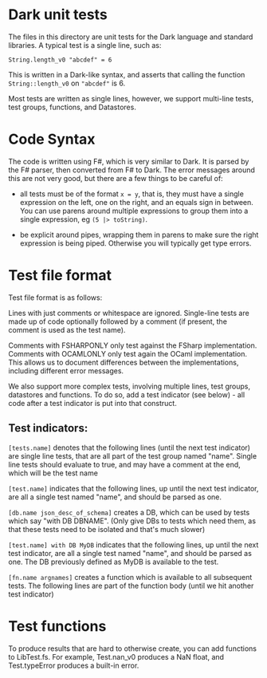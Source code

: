# Dark unit tests

The files in this directory are unit tests for the Dark language and standard libraries. A typical test is a single line, such as:

`String.length_v0 "abcdef" = 6`

This is written in a Dark-like syntax, and asserts that calling the function `String::length_v0` on `"abcdef"` is 6.

Most tests are written as single lines, however, we support multi-line tests,
test groups, functions, and Datastores.

# Code Syntax

The code is written using F#, which is very similar to Dark. It is parsed by the F# parser, then converted from F# to Dark. The error messages around this are not very good, but there are a few things to be careful of:

- all tests must be of the format `x = y`, that is, they must have a single
  expression on the left, one on the right, and an equals sign in between. You can use parens around multiple expressions to group them into a single expression, eg `(5 |> toString)`.

- be explicit around pipes, wrapping them in parens to make sure the right expression is being piped. Otherwise you will typically get type errors.

# Test file format

Test file format is as follows:

Lines with just comments or whitespace are ignored. Single-line tests are made
up of code optionally followed by a comment (if present, the comment is used as
the test name).

Comments with FSHARPONLY only test against the FSharp implementation. Comments
with OCAMLONLY only test again the OCaml implementation. This allows us to
document differences between the implementations, including different error
messages.

We also support more complex tests, involving multiple lines, test groups,
datastores and functions. To do so, add a test indicator (see below) - all code
after a test indicator is put into that construct.

## Test indicators:

`[tests.name]` denotes that the following lines (until the next test
indicator) are single line tests, that are all part of the test group
named "name". Single line tests should evaluate to true, and may have a
comment at the end, which will be the test name

`[test.name]` indicates that the following lines, up until the next test
indicator, are all a single test named "name", and should be parsed as
one.

`[db.name json_desc_of_schema]` creates a DB, which can be used by tests
which say "with DB DBNAME". (Only give DBs to tests which need them, as
that these tests need to be isolated and that's much slower)

`[test.name] with DB MyDB` indicates that the following lines, up until
the next test indicator, are all a single test named "name", and should be
parsed as one. The DB previously defined as MyDB is available to the test.

`[fn.name argnames]` creates a function which is available to all subsequent
tests. The following lines are part of the function body (until we hit
another test indicator)

# Test functions

To produce results that are hard to otherwise create, you can add functions to
LibTest.fs. For example, Test.nan_v0 produces a NaN float, and Test.typeError
produces a built-in error.
